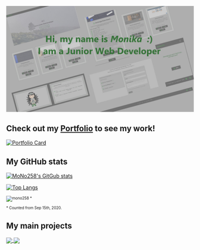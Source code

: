 [![Portfolio screenshot](https://github.com/MoNo258/MoNo258/raw/master/src/assets/portfolio3-0.jpg "Portfolio screenshot")](https://github.com/MoNo258/Portfolio)
<br />


## **Check out my [Portfolio](https://mono258-portfolio.herokuapp.com/) to see my work!**

[![Portfolio Card](https://github-readme-stats.vercel.app/api/pin/?username=mono258&repo=portfolio&show_owner=true&title_color=309638&icon_color=309638&bg_color=333333&text_color=AEAEAE)](https://mono258-portfolio.herokuapp.com/)
<br />

## My GitHub stats

[![MoNo258's GitGub stats](https://github-readme-stats.vercel.app/api?username=mono258&show_icons=true&title_color=309638&icon_color=309638&bg_color=333333&text_color=AEAEAE&include_all_commits=true&hide=contribs,issues)](https://github.com/MoNo258/Portfolio)

[![Top Langs](https://github-readme-stats.vercel.app/api/top-langs/?username=mono258&layout=compact&title_color=309638&icon_color=309638&bg_color=333333&text_color=AEAEAE)](https://github.com/MoNo258/Portfolio)
<br />

<div align="left" style="font-size: 10px"> 
    <img height="25px" 
    src="https://komarev.com/ghpvc/?username=mono258&color=309638&style=plastic&label=MoNo258+profile+views" 
    alt="mono258" /> *
    <p align="left" >
    * Counted from Sep 15th, 2020.
    </p>
</div>

## My main projects

<a href="https://mono258.github.io/Exchange_Rates_Board-project">
  <img align="center" height="140px" src="https://github-readme-stats.vercel.app/api/pin/?username=mono258&repo=Exchange_Rates_Board-project&title_color=309638&icon_color=309638&bg_color=333333&text_color=AEAEAE&show_owner=true" />
</a>
<a href="https://mono258.github.io/Share_because_you_care">
  <img align="center" height="140px" src="https://github-readme-stats.vercel.app/api/pin/?username=mono258&repo=Share_because_you_care&title_color=309638&icon_color=309638&bg_color=333333&text_color=AEAEAE&show_owner=true" />
</a>


